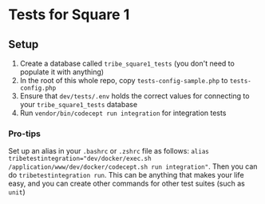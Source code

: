 # Tests for Square 1

## Setup

1. Create a database called `tribe_square1_tests` (you don't need to populate it with anything)
1. In the root of this whole repo, copy `tests-config-sample.php` to `tests-config.php`
1. Ensure that `dev/tests/.env` holds the correct values for connecting to your `tribe_square1_tests` database
1. Run `vendor/bin/codecept run integration` for integration tests

### Pro-tips

Set up an alias in your `.bashrc` or `.zshrc` file as follows: `alias tribetestintegration="dev/docker/exec.sh /application/www/dev/docker/codecept.sh run integration"`. Then you can do `tribetestintegration run`. This can be anything that makes your life easy, and you can create other commands for other test suites (such as `unit`)